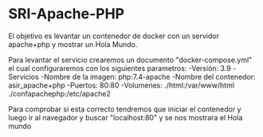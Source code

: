 # SRI-Apache-PHP
El objetivo es levantar un contenedor de docker con un servidor apache+php y mostrar un Hola Mundo.

Para levantar el servicio crearemos un documento "docker-compose.yml" el cual configuraremos con los siguientes parametros:
-Versión: 3.9
-Servicios
  -Nombre de la imagen: php:7.4-apache
  -Nombre del contenedor: asir_apache+php
  -Puertos: 80:80
  -Volumenes:
    ./html:/var/www/html
    ./confapachephp:/etc/apache2

Para comprobar si esta correcto tendremos que iniciar el contenedor y luego ir al navegador y buscar "localhost:80" y se nos mostrara el Hola mundo
